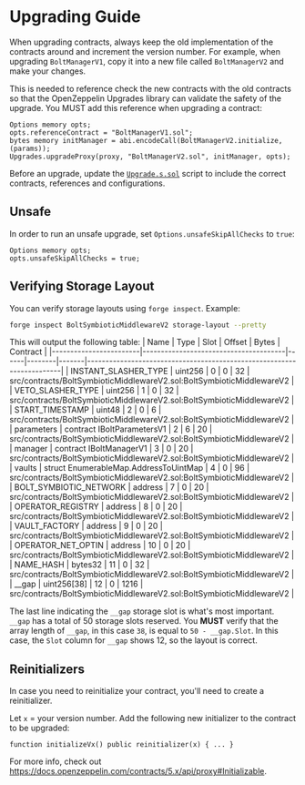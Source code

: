 # Upgrading Guide

When upgrading contracts, always keep the old implementation of the contracts around and increment the version number.
For example, when upgrading `BoltManagerV1`, copy it into a new file called `BoltManagerV2` and make your changes.

This is needed to reference check the new contracts with the old contracts so that the OpenZeppelin Upgrades library can
validate the safety of the upgrade. You MUST add this reference when upgrading a contract:

```solidity
Options memory opts;
opts.referenceContract = "BoltManagerV1.sol";
bytes memory initManager = abi.encodeCall(BoltManagerV2.initialize, (params));
Upgrades.upgradeProxy(proxy, "BoltManagerV2.sol", initManager, opts);
```

Before an upgrade, update the [`Upgrade.s.sol`](../script/holesky/Upgrade.s.sol) script to include the correct contracts, references and configurations.

## Unsafe
In order to run an unsafe upgrade, set `Options.unsafeSkipAllChecks` to `true`:
```solidity
Options memory opts;
opts.unsafeSkipAllChecks = true;
```

## Verifying Storage Layout
You can verify storage layouts using `forge inspect`. Example:

```bash
forge inspect BoltSymbioticMiddlewareV2 storage-layout --pretty
```

This will output the following table:
| Name                   | Type                                  | Slot | Offset | Bytes | Contract                                                              |
|------------------------|---------------------------------------|------|--------|-------|-----------------------------------------------------------------------|
| INSTANT_SLASHER_TYPE   | uint256                               | 0    | 0      | 32    | src/contracts/BoltSymbioticMiddlewareV2.sol:BoltSymbioticMiddlewareV2 |
| VETO_SLASHER_TYPE      | uint256                               | 1    | 0      | 32    | src/contracts/BoltSymbioticMiddlewareV2.sol:BoltSymbioticMiddlewareV2 |
| START_TIMESTAMP        | uint48                                | 2    | 0      | 6     | src/contracts/BoltSymbioticMiddlewareV2.sol:BoltSymbioticMiddlewareV2 |
| parameters             | contract IBoltParametersV1            | 2    | 6      | 20    | src/contracts/BoltSymbioticMiddlewareV2.sol:BoltSymbioticMiddlewareV2 |
| manager                | contract IBoltManagerV1               | 3    | 0      | 20    | src/contracts/BoltSymbioticMiddlewareV2.sol:BoltSymbioticMiddlewareV2 |
| vaults                 | struct EnumerableMap.AddressToUintMap | 4    | 0      | 96    | src/contracts/BoltSymbioticMiddlewareV2.sol:BoltSymbioticMiddlewareV2 |
| BOLT_SYMBIOTIC_NETWORK | address                               | 7    | 0      | 20    | src/contracts/BoltSymbioticMiddlewareV2.sol:BoltSymbioticMiddlewareV2 |
| OPERATOR_REGISTRY      | address                               | 8    | 0      | 20    | src/contracts/BoltSymbioticMiddlewareV2.sol:BoltSymbioticMiddlewareV2 |
| VAULT_FACTORY          | address                               | 9    | 0      | 20    | src/contracts/BoltSymbioticMiddlewareV2.sol:BoltSymbioticMiddlewareV2 |
| OPERATOR_NET_OPTIN     | address                               | 10   | 0      | 20    | src/contracts/BoltSymbioticMiddlewareV2.sol:BoltSymbioticMiddlewareV2 |
| NAME_HASH              | bytes32                               | 11   | 0      | 32    | src/contracts/BoltSymbioticMiddlewareV2.sol:BoltSymbioticMiddlewareV2 |
| __gap                  | uint256[38]                           | 12   | 0      | 1216  | src/contracts/BoltSymbioticMiddlewareV2.sol:BoltSymbioticMiddlewareV2 |

The last line indicating the `__gap` storage slot is what's most important. `__gap` has a total of 50 storage slots reserved. You **MUST** verify that the array length of `__gap`, in this case `38`, is equal to `50 - __gap.Slot`. In this case, the `Slot` column for `__gap` shows 12, so the layout is correct.

## Reinitializers
In case you need to reinitialize your contract, you'll need to create a reinitializer.

Let `x` = your version number. Add the following new initializer to the contract to be upgraded:

```solidity
function initializeVx() public reinitializer(x) { ... }
```

For more info, check out https://docs.openzeppelin.com/contracts/5.x/api/proxy#Initializable.